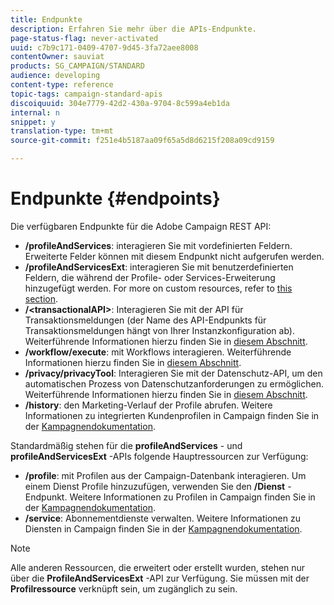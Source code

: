```yaml
---
title: Endpunkte
description: Erfahren Sie mehr über die APIs-Endpunkte.
page-status-flag: never-activated
uuid: c7b9c171-0409-4707-9d45-3fa72aee8008
contentOwner: sauviat
products: SG_CAMPAIGN/STANDARD
audience: developing
content-type: reference
topic-tags: campaign-standard-apis
discoiquuid: 304e7779-42d2-430a-9704-8c599a4eb1da
internal: n
snippet: y
translation-type: tm+mt
source-git-commit: f251e4b5187aa09f65a5d8d6215f208a09cd9159

---
```



# Endpunkte {#endpoints}

Die verfügbaren Endpunkte für die Adobe Campaign REST API:

* **/profileAndServices**: interagieren Sie mit vordefinierten Feldern. Erweiterte Felder können mit diesem Endpunkt nicht aufgerufen werden.
* **/profileAndServicesExt**: interagieren Sie mit benutzerdefinierten Feldern, die während der Profile- oder Services-Erweiterung hinzugefügt werden. For more on custom resources, refer to [this section](../../api/using/custom-resources.md).
* **/&lt;transactionalAPI&gt;**: Interagieren Sie mit der API für Transaktionsmeldungen (der Name des API-Endpunkts für Transaktionsmeldungen hängt von Ihrer Instanzkonfiguration ab). Weiterführende Informationen hierzu finden Sie in [diesem Abschnitt](../../api/using/managing-transactional-messages.md).
* **/workflow/execute**: mit Workflows interagieren. Weiterführende Informationen hierzu finden Sie in [diesem Abschnitt](../../api/using/controlling-a-workflow.md).
* **/privacy/privacyTool**: Interagieren Sie mit der Datenschutz-API, um den automatischen Prozess von Datenschutzanforderungen zu ermöglichen. Weiterführende Informationen hierzu finden Sie in [diesem Abschnitt](../../api/using/creating-a-privacy-request.md).
* **/history**: den Marketing-Verlauf der Profile abrufen. Weitere Informationen zu integrierten Kundenprofilen in Campaign finden Sie in der [Kampagnendokumentation](https://helpx.adobe.com/campaign/standard/audiences/using/integrated-customer-profile.html).

Standardmäßig stehen für die **profileAndServices** - und **profileAndServicesExt** -APIs folgende Hauptressourcen zur Verfügung:

* **/profile**: mit Profilen aus der Campaign-Datenbank interagieren. Um einem Dienst Profile hinzuzufügen, verwenden Sie den **/Dienst** -Endpunkt. Weitere Informationen zu Profilen in Campaign finden Sie in der [Kampagnendokumentation](https://helpx.adobe.com/campaign/standard/audiences/using/about-profiles.html).
* **/service**: Abonnementdienste verwalten. Weitere Informationen zu Diensten in Campaign finden Sie in der [Kampagnendokumentation](https://helpx.adobe.com/campaign/standard/audiences/using/creating-a-service.html).

>[!NOTE]
>
>Alle anderen Ressourcen, die erweitert oder erstellt wurden, stehen nur über die **ProfileAndServicesExt** -API zur Verfügung. Sie müssen mit der **Profilressource** verknüpft sein, um zugänglich zu sein.
